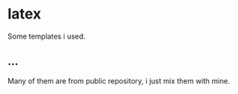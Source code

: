# latex
Some templates i used.

## ...

Many of them are from public repository, i just mix them with mine.
